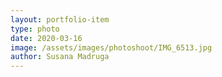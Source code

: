 ```yaml
---
layout: portfolio-item
type: photo
date: 2020-03-16
image: /assets/images/photoshoot/IMG_6513.jpg
author: Susana Madruga
---
```


